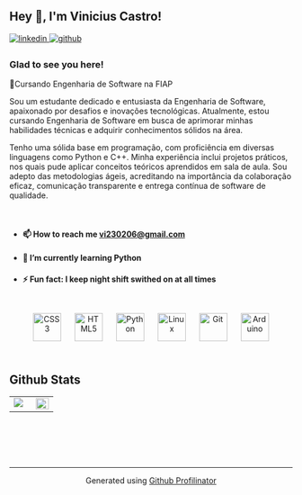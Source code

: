 ## Hey 👋, I'm Vinicius Castro!  
  

<a href="https://linkedin.com/in/https://www.linkedin.com/in/vinicius-castro-44a66924a/" target="_blank">
<img src=https://img.shields.io/badge/linkedin-%231E77B5.svg?&style=for-the-badge&logo=linkedin&logoColor=white alt=linkedin style="margin-bottom: 5px;" />
</a>
<a href="https://github.com/https://github.com/ViniciusCastroo" target="_blank">
<img src=https://img.shields.io/badge/github-%2324292e.svg?&style=for-the-badge&logo=github&logoColor=white alt=github style="margin-bottom: 5px;" />
</a>  
  



### Glad to see you here!  
📔Cursando Engenharia de Software na FIAP

Sou um estudante dedicado e entusiasta da Engenharia de Software, apaixonado por desafios e inovações tecnológicas. Atualmente, estou cursando Engenharia de Software em busca de aprimorar minhas habilidades técnicas e adquirir conhecimentos sólidos na área.

Tenho uma sólida base em programação, com proficiência em diversas linguagens como Python e C++. Minha experiência inclui projetos práticos, nos quais pude aplicar conceitos teóricos aprendidos em sala de aula. Sou adepto das metodologias ágeis, acreditando na importância da colaboração eficaz, comunicação transparente e entrega contínua de software de qualidade.  
  

<br/>  




- #### 📫 How to reach me vi230206@gmail.com  
  

- #### 🌱 I’m currently learning Python   
  

- #### ⚡ Fun fact: I keep night shift swithed on at all times   






</td></tr></table>  

<br/>  


 
<div align="center">  
<a href="https://www.w3schools.com/css/" target="_blank"><img style="margin: 10px" src="https://profilinator.rishav.dev/skills-assets/css3-original-wordmark.svg" alt="CSS3" height="50" /></a>  
<a href="https://en.wikipedia.org/wiki/HTML5" target="_blank"><img style="margin: 10px" src="https://profilinator.rishav.dev/skills-assets/html5-original-wordmark.svg" alt="HTML5" height="50" /></a>  
<a href="https://www.python.org/" target="_blank"><img style="margin: 10px" src="https://profilinator.rishav.dev/skills-assets/python-original.svg" alt="Python" height="50" /></a>  
<a href="https://www.linux.org/" target="_blank"><img style="margin: 10px" src="https://profilinator.rishav.dev/skills-assets/linux-original.svg" alt="Linux" height="50" /></a>  
<a href="https://github.com/" target="_blank"><img style="margin: 10px" src="https://profilinator.rishav.dev/skills-assets/git-scm-icon.svg" alt="Git" height="50" /></a>  
<a href="https://www.arduino.cc/" target="_blank"><img style="margin: 10px" src="https://profilinator.rishav.dev/skills-assets/arduino.png" alt="Arduino" height="50" /></a>  
</div>  

<br/>  


## Github Stats  
<table><tr><td valign="top" width="50%">

<img src="https://github-readme-stats.vercel.app/api?username=ViniciusCastroo&show_icons=true&count_private=true&hide_border=true" align="left" />

</td><td valign="top" width="50%">

<img src="https://github-readme-stats.vercel.app/api/top-langs/?username=ViniciusCastroo&hide_border=true&layout=compact" align="left" style="width: 100%" />

</td></tr></table>  

<br/>  

  

<br/>  

  

<br/>  


<br />

----
<div align="center">Generated using <a href="https://profilinator.rishav.dev/" target="_blank">Github Profilinator</a></div>
